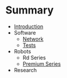 # Summary

* [Introduction](README.md)
* Software
   * [Network](network.md)
   * [Tests](tests.md)
* Robots
   * Rd Series
   * [Premium Series](premium_series.md)
* Research

